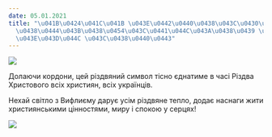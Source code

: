 ```yaml
---
date: 05.01.2021
title: "\u041B\u0424\u041C\u041B \u043E\u0442\u0440\u0438\u043C\u0430\u0432 \u0412\
  \u0438\u0444\u043B\u0438\u0454\u043C\u0441\u044C\u043A\u0438\u0439 \u0432\u043E\u0433\
  \u043E\u043D\u044C \u043C\u0438\u0440\u0443"
---
```

![](/files/лфмл-отримав-вифлиєм-ввогонь2.jpg)

Долаючи кордони, цей різдвяний символ тісно єднатиме в часі Різдва Христового всіх християн, всіх українців.

Нехай світло з Вифлиєму дарує усім різдвяне тепло, додає наснаги жити християнськими цінностями, миру і спокою у серцях!

![](/files/лфмл-отримав-вифлиєм-ввогонь1.jpg)